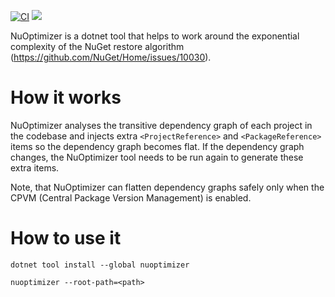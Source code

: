 [![CI](https://github.com/marcin-krystianc/NuOptimizer/actions/workflows/ci.yml/badge.svg?branch=master&event=push)](https://github.com/marcin-krystianc/NuOptimizer/actions/workflows/ci.yml?query=branch%3Amaster+event%3Apush)
[![](https://img.shields.io/nuget/vpre/NuOptimizer)](https://www.nuget.org/packages/NuOptimizer/absoluteLatest)

NuOptimizer is a dotnet tool that helps to work around the exponential complexity of the NuGet restore algorithm (https://github.com/NuGet/Home/issues/10030).

# How it works
NuOptimizer analyses the transitive dependency graph of each project in the codebase and injects extra
`<ProjectReference>` and `<PackageReference>` items so the dependency graph becomes flat.
If the dependency graph changes, the NuOptimizer tool needs to be run again to generate these extra items.

Note, that NuOptimizer can flatten dependency graphs safely only when the CPVM (Central Package Version Management) is enabled.

# How to use it
`dotnet tool install --global nuoptimizer`

`nuoptimizer --root-path=<path>`
